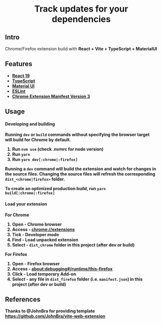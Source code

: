 <div align="center">
<h1>Track updates for your dependencies</h1>
</div>

## Intro <a name="intro"></a>
Chrome/Firefox extension build with <b>React + Vite + TypeScript + MaterialUI<b>

## Features <a name="features"></a>
- [React 19](https://reactjs.org/)
- [TypeScript](https://www.typescriptlang.org/)
- [Material UI](https://mui.com/material-ui/)
- [ESLint](https://eslint.org/)
- [Chrome Extension Manifest Version 3](https://developer.chrome.com/docs/extensions/mv3/intro/)

## Usage <a name="usage"></a>

#### Developing and building
Running `dev` or `build` commands without specifying the browser target will build
for Chrome by default.
1. Run `nvm use` (check .nvmrc for node version)
3. Run `yarn` 
4. Run `yarn dev[:chrome|:firefox]`

Running a `dev` command will build the extension and watch for changes in the 
source files. Changing the source files will refresh the corresponding 
`dist_<chrome|firefox>` folder.

To create an optimized production build, run `yarn build[:chrome|:firefox]`

#### Load your extension
For Chrome
1. Open - Chrome browser
2. Access - [chrome://extensions](chrome://extensions)
3. Tick - Developer mode
4. Find - Load unpacked extension
5. Select - `dist_chrome` folder in this project (after dev or build)

For Firefox
1. Open - Firefox browser
2. Access - [about:debugging#/runtime/this-firefox](about:debugging#/runtime/this-firefox)
3. Click - Load temporary Add-on
4. Select - any file in `dist_firefox` folder (i.e. `manifest.json`) in this project (after dev or build)

## References <a name="references"></a>
Thanks to @JohnBra for providing template https://github.com/JohnBra/vite-web-extension